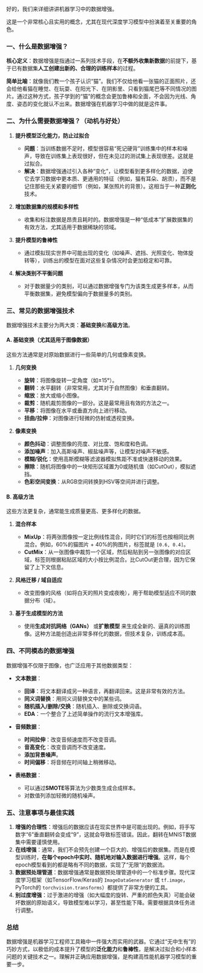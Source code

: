 好的，我们来详细讲讲机器学习中的数据增强。

这是一个非常核心且实用的概念，尤其在现代深度学习模型中扮演着至关重要的角色。

### 一、什么是数据增强？

**核心定义**：数据增强是指通过一系列技术手段，在**不额外收集新数据**的前提下，基于已有数据集**人工创建出新的、合理的训练样本**的过程。

**简单比喻**：就像我们教一个孩子认识“猫”。我们不仅给他看一张猫的正面照片，还会给他看猫在睡觉、在玩耍、在阳光下、在阴影里、只看到猫尾巴等不同情况的图片。通过这种方式，孩子学到的“猫”的概念会更加鲁棒和全面，不会因为光线、角度、姿态的变化就认不出来。数据增强在机器学习中做的就是这件事。

### 二、为什么需要数据增强？（动机与好处）

1.  **提升模型泛化能力，防止过拟合**
    *   **问题**：当训练数据不足时，模型很容易“死记硬背”训练集中的样本和噪声，导致在训练集上表现很好，但在未见过的测试集上表现很差。这就是过拟合。
    *   **解决**：数据增强通过引入各种“变化”，让模型看到更多样化的数据，迫使它去学习数据中更本质、更通用的特征（例如，猫有耳朵、胡须），而不是记住那些无关紧要的细节（例如，某张照片的背景）。这相当于一种**正则化**技术。

2.  **增加数据集的规模和多样性**
    *   收集和标注数据是昂贵且耗时的。数据增强是一种“低成本”扩展数据集的有效方法，尤其适用于数据稀缺的领域。

3.  **提升模型的鲁棒性**
    *   通过模拟现实世界中可能出现的变化（如噪声、遮挡、光照变化、物体旋转等），训练出的模型在面对这些复杂情况时会更加稳定和可靠。

4.  **解决类别不平衡问题**
    *   对于数据量少的类别，可以通过数据增强专门为该类生成更多样本，从而平衡数据集，避免模型偏向于数据量多的类别。

### 三、常见的数据增强技术

数据增强技术主要分为两大类：**基础变换**和**高级方法**。

#### A. 基础变换（尤其适用于图像数据）

这些方法通常是对原始数据进行一些简单的几何或像素变换。

1.  **几何变换**
    *   **旋转**：将图像旋转一定角度（如±15°）。
    *   **翻转**：水平翻转（非常常用，尤其对于自然图像）和垂直翻转。
    *   **缩放**：放大或缩小图像。
    *   **裁剪**：随机裁剪图像的一部分。这是最常用且有效的方法之一。
    *   **平移**：将图像在水平或垂直方向上进行移动。
    *   **扭曲/拉伸**：对图像进行轻微的仿射或透视变换。

2.  **像素变换**
    *   **颜色抖动**：调整图像的亮度、对比度、饱和度和色调。
    *   **添加噪声**：加入高斯噪声、椒盐噪声等，让模型对噪声不敏感。
    *   **模糊/锐化**：使用高斯模糊等滤波器模拟焦距不准或快速移动的效果。
    *   **擦除**：随机将图像中的一块矩形区域置为0或随机值（如CutOut），模拟遮挡。
    *   **色彩空间变换**：从RGB空间转换到HSV等空间并进行调整。

#### B. 高级方法

这些方法更复杂，通常能生成质量更高、更多样化的数据。

1.  **混合样本**
    *   **MixUp**：将两张图像按一定比例线性混合，同时它们的标签也按相同比例混合。例如，60%的猫图片 + 40%的狗图片，标签就是 `[0.6, 0.4]`。
    *   **CutMix**：从一张图像中裁剪一个区域，然后粘贴到另一张图像的对应区域，标签则根据粘贴区域的大小按比例混合。比CutOut更合理，因为它保留了上下文信息。

2.  **风格迁移 / 域自适应**
    *   改变图像的风格（如将白天的照片变成夜晚），用于帮助模型适应不同的数据分布（域）。

3.  **基于生成模型的方法**
    *   使用**生成对抗网络（GANs）** 或**扩散模型** 来生成全新的、逼真的训练图像。这种方法能创造出非常多样化的数据，但技术复杂，训练成本高。

### 四、不同模态的数据增强

数据增强不仅限于图像，也广泛应用于其他数据类型：

*   **文本数据**：
    *   **回译**：将文本翻译成另一种语言，再翻译回来。这是非常有效的方法。
    *   **同义词替换**：用同义词替换文中的某些词。
    *   **随机插入/删除/交换**：随机插入、删除或交换词语。
    *   **EDA**：一个整合了上述简单操作的流行文本增强库。

*   **音频数据**：
    *   **时间拉伸**：改变音频速度而不改变音调。
    *   **音高变化**：改变音调而不改变速度。
    *   **添加背景噪声**。
    *   **时间偏移**：将音频在时间轴上稍微移动。

*   **表格数据**：
    *   可以通过**SMOTE**等算法为少数类生成合成样本。
    *   对数值列添加轻微的随机噪声。

### 五、注意事项与最佳实践

1.  **增强的合理性**：增强后的数据应该在现实世界中是可能出现的。例如，将手写数字“6”垂直翻转会变成“9”，这就会导致标签错误。因此，翻转在MNIST数据集中需要谨慎使用。
2.  **在线增强**：通常，我们不会预先创建一个巨大的、增强后的数据集。而是在模型训练时，**在每个epoch中实时、随机地对输入数据进行增强**。这样，每个epoch模型看到的都是略有不同的数据，实现了“无限”的数据流。
3.  **数据预处理管道**：数据增强通常是数据预处理管道中的一个标准步骤。现代深度学习框架（如TensorFlow/Keras的 `ImageDataGenerator` 或 `tf.image`， PyTorch的 `torchvision.transforms`）都提供了非常方便的工具。
4.  **别过度增强**：过于激进的增强（如大幅度的旋转、严重的颜色失真）可能会破坏数据的原始语义，导致模型难以学习，甚至性能下降。需要根据具体任务进行调整。

### 总结

数据增强是机器学习工程师工具箱中一件强大而实用的武器。它通过“无中生有”的巧妙方式，以极低的成本提升了模型的**泛化能力**和**鲁棒性**，是解决过拟合和小样本问题的关键技术之一。理解并正确应用数据增强，是构建高性能机器学习模型的重要一步。